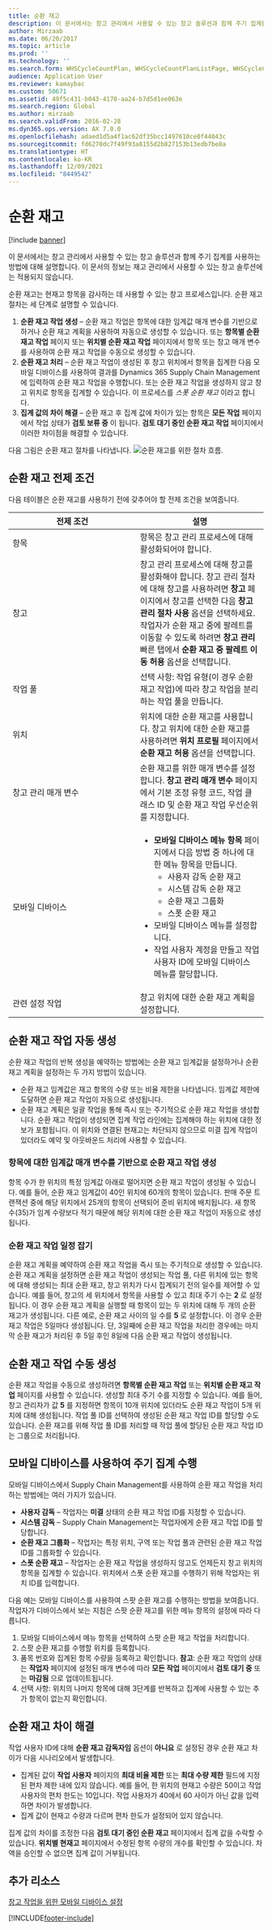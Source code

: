```yaml
---
title: 순환 재고
description: 이 문서에서는 창고 관리에서 사용할 수 있는 창고 솔루션과 함께 주기 집계를 사용하는 방법에 대해 설명합니다. 이 문서의 정보는 재고 관리에서 사용할 수 있는 창고 솔루션에는 적용되지 않습니다.
author: Mirzaab
ms.date: 06/20/2017
ms.topic: article
ms.prod: ''
ms.technology: ''
ms.search.form: WHSCycleCountPlan, WHSCycleCountPlanListPage, WHSCycleCountThreshold, WHSWorkTableListPage, SalesShipmentDeviation, WHSRFMenuItemCycleCount, WHSWorkLineCycleCount
audience: Application User
ms.reviewer: kamaybac
ms.custom: 50671
ms.assetid: 49f5c431-b043-4170-aa24-b7d5d1ee063e
ms.search.region: Global
ms.author: mirzaab
ms.search.validFrom: 2016-02-28
ms.dyn365.ops.version: AX 7.0.0
ms.openlocfilehash: adaed1d5a4f1ac62df35bcc1497610ce0f44043c
ms.sourcegitcommit: fd6270dc7f49f93a8155d2b827153b13edb7be8a
ms.translationtype: HT
ms.contentlocale: ko-KR
ms.lasthandoff: 12/09/2021
ms.locfileid: "8449542"
---
```

# <a name="cycle-counting"></a>순환 재고

[!include [banner](../includes/banner.md)]

이 문서에서는 창고 관리에서 사용할 수 있는 창고 솔루션과 함께 주기 집계를 사용하는 방법에 대해 설명합니다. 이 문서의 정보는 재고 관리에서 사용할 수 있는 창고 솔루션에는 적용되지 않습니다.

순환 재고는 현재고 항목을 감사하는 데 사용할 수 있는 창고 프로세스입니다. 순환 재고 절차는 세 단계로 설명할 수 있습니다.

1.  **순환 재고 작업 생성** – 순환 재고 작업은 항목에 대한 임계값 매개 변수를 기반으로 하거나 순환 재고 계획을 사용하여 자동으로 생성할 수 있습니다. 또는 **항목별 순환 재고 작업** 페이지 또는 **위치별 순환 재고 작업** 페이지에서 항목 또는 창고 매개 변수를 사용하여 순환 재고 작업을 수동으로 생성할 수 있습니다.
2.  **순환 재고 처리** – 순환 재고 작업이 생성된 후 창고 위치에서 항목을 집계한 다음 모바일 디바이스를 사용하여 결과를 Dynamics 365 Supply Chain Management에 입력하여 순환 재고 작업을 수행합니다. 또는 순환 재고 작업을 생성하지 않고 창고 위치로 항목을 집계할 수 있습니다. 이 프로세스를 *스폿 순환 재고* 이라고 합니다.
3.  **집계 값의 차이 해결** – 순환 재고 후 집계 값에 차이가 있는 항목은 **모든 작업** 페이지에서 작업 상태가 **검토 보류 중** 이 됩니다. **검토 대기 중인 순환 재고 작업** 페이지에서 이러한 차이점을 해결할 수 있습니다.

다음 그림은 순환 재고 절차를 나타냅니다. ![순환 재고를 위한 절차 흐름.](./media/performcyclecountinginawarehouselocation.jpg)

## <a name="cycle-counting-prerequisites"></a>순환 재고 전제 조건
다음 테이블은 순환 재고를 사용하기 전에 갖추어야 할 전제 조건을 보여줍니다.
<table>
<colgroup>
<col width="50%" />
<col width="50%" />
</colgroup>
<thead>
<tr class="header">
<th>전제 조건</th>
<th>설명</th>
</tr>
</thead>
<tbody>
<tr class="odd">
<td>항목</td>
<td>항목은 창고 관리 프로세스에 대해 활성화되어야 합니다.</td>
</tr>
<tr class="even">
<td>창고</td>
<td>창고 관리 프로세스에 대해 창고를 활성화해야 합니다. 창고 관리 절차에 대해 창고를 사용하려면 <strong>창고</strong> 페이지에서 창고를 선택한 다음 <strong>창고 관리 절차 사용</strong> 옵션을 선택하세요. 작업자가 순환 재고 중에 팔레트를 이동할 수 있도록 하려면 <strong>창고 관리</strong> 빠른 탭에서<strong> 순환 재고 중 팔레트 이동 허용</strong> 옵션을 선택합니다.</td>
</tr>
<tr class="odd">
<td>작업 풀</td>
<td>선택 사항: 작업 유형(이 경우 순환 재고 작업)에 따라 창고 작업을 분리하는 작업 풀을 만듭니다.</td>
</tr>
<tr class="even">
<td>위치</td>
<td>위치에 대한 순환 재고를 사용합니다. 창고 위치에 대한 순환 재고를 사용하려면 <strong>위치 프로필</strong> 페이지에서 <strong>순환 재고 허용</strong> 옵션을 선택합니다.</td>
</tr>
<tr class="odd">
<td>창고 관리 매개 변수</td>
<td>순환 재고를 위한 매개 변수를 설정합니다. <strong>창고 관리 매개 변수</strong> 페이지에서 기본 조정 유형 코드, 작업 클래스 ID 및 순환 재고 작업 우선순위를 지정합니다.</td>
</tr>
<tr class="even">
<td>모바일 디바이스</td>
<td><ul>
<li><strong>모바일 디바이스 메뉴 항목</strong> 페이지에서 다음 방법 중 하나에 대한 메뉴 항목을 만듭니다.
<ul>
<li>사용자 감독 순환 재고</li>
<li>시스템 감독 순환 재고</li>
<li>순환 재고 그룹화</li>
<li>스폿 순환 재고</li>
</ul>
</li>
<li>모바일 디바이스 메뉴를 설정합니다.</li>
<li>작업 사용자 계정을 만들고 작업 사용자 ID에 모바일 디바이스 메뉴를 할당합니다.</li>
</ul></td>
</tr>
<tr class="odd">
<td>관련 설정 작업</td>
<td>창고 위치에 대한 순환 재고 계획을 설정합니다.</td>
</tr>
</tbody>
</table>

## <a name="automatically-create-cycle-counting-work"></a>순환 재고 작업 자동 생성
순환 재고 작업의 반복 생성을 예약하는 방법에는 순환 재고 임계값을 설정하거나 순환 재고 계획을 설정하는 두 가지 방법이 있습니다.

-   순환 재고 임계값은 재고 항목의 수량 또는 비율 제한을 나타냅니다. 임계값 제한에 도달하면 순환 재고 작업이 자동으로 생성됩니다.
-   순환 재고 계획은 일괄 작업을 통해 즉시 또는 주기적으로 순환 재고 작업을 생성합니다. 순환 재고 작업이 생성되면 집계 작업 라인에는 집계해야 하는 위치에 대한 정보가 포함됩니다. 이 위치와 연결된 현재고는 차단되지 않으므로 미결 집계 작업이 있더라도 예약 및 아웃바운드 처리에 사용할 수 있습니다.

### <a name="create-cycle-counting-work-based-on-threshold-parameters-for-items"></a>항목에 대한 임계값 매개 변수를 기반으로 순환 재고 작업 생성

항목 수가 한 위치의 특정 임계값 아래로 떨어지면 순환 재고 작업이 생성될 수 있습니다. 예를 들어, 순환 재고 임계값이 40인 위치에 60개의 항목이 있습니다. 판매 주문 트랜잭션 중에 해당 위치에서 25개의 항목이 선택되어 준비 위치에 배치됩니다. 새 항목 수(35)가 임계 수량보다 적기 때문에 해당 위치에 대한 순환 재고 작업이 자동으로 생성됩니다.

### <a name="schedule-cycle-counting-work"></a>순환 재고 작업 일정 잡기

순환 재고 계획을 예약하여 순환 재고 작업을 즉시 또는 주기적으로 생성할 수 있습니다. 순환 재고 계획을 설정하면 순환 재고 작업이 생성되는 작업 풀, 다른 위치에 있는 항목에 대해 생성되는 최대 순환 재고, 창고 위치가 다시 집계되기 전의 일수를 제어할 수 있습니다. 예를 들어, 창고의 세 위치에서 항목을 사용할 수 있고 최대 주기 수는 **2** 로 설정됩니다. 이 경우 순환 재고 계획을 실행할 때 항목이 있는 두 위치에 대해 두 개의 순환 재고가 생성됩니다. 다른 예로, 순환 재고 사이의 일 수를 **5** 로 설정합니다. 이 경우 순환 재고 작업은 5일마다 생성됩니다. 단, 3일째에 순환 재고 작업을 처리한 경우에는 마지막 순환 재고가 처리된 후 5일 후인 8일에 다음 순환 재고 작업이 생성됩니다.

## <a name="create-cycle-counting-work-manually"></a>순환 재고 작업 수동 생성
순환 재고 작업을 수동으로 생성하려면 **항목별 순환 재고 작업** 또는 **위치별 순환 재고 작업** 페이지를 사용할 수 있습니다. 생성할 최대 주기 수를 지정할 수 있습니다. 예를 들어, 창고 관리자가 값 **5** 를 지정하면 항목이 10개 위치에 있더라도 순환 재고 작업이 5개 위치에 대해 생성됩니다. 작업 풀 ID를 선택하여 생성된 순환 재고 작업 ID를 할당할 수도 있습니다. 순환 재고를 위해 작업 풀 ID를 처리할 때 작업 풀에 할당된 순환 재고 작업 ID는 그룹으로 처리됩니다.

## <a name="perform-a-cycle-count-by-using-a-mobile-device"></a>모바일 디바이스를 사용하여 주기 집계 수행
모바일 디바이스에서 Supply Chain Management를 사용하여 순환 재고 작업을 처리하는 방법에는 여러 가지가 있습니다.

-   **사용자 감독** – 작업자는 **미결** 상태의 순환 재고 작업 ID를 지정할 수 있습니다.
-   **시스템 감독** – Supply Chain Management는 작업자에게 순환 재고 작업 ID를 할당합니다.
-   **순환 재고 그룹화** – 작업자는 특정 위치, 구역 또는 작업 풀과 관련된 순환 재고 작업 ID를 그룹화할 수 있습니다.
-   **스폿 순환 재고** – 작업자는 순환 재고 작업을 생성하지 않고도 언제든지 창고 위치의 항목을 집계할 수 있습니다. 위치에서 스폿 순환 재고를 수행하기 위해 작업자는 위치 ID를 입력합니다.

다음 예는 모바일 디바이스를 사용하여 스팟 순환 재고를 수행하는 방법을 보여줍니다. 작업자가 디바이스에서 보는 지침은 스팟 순환 재고를 위한 메뉴 항목의 설정에 따라 다릅니다.

1.  모바일 디바이스에서 메뉴 항목을 선택하여 스팟 순환 재고 작업을 처리합니다.
2.  스팟 순환 재고를 수행할 위치를 등록합니다.
3.  품목 번호와 집계된 항목 수량을 등록하고 확인합니다. **참고**: 순환 재고 작업의 상태는 **작업자** 페이지에 설정된 매개 변수에 따라 **모든 작업** 페이지에서 **검토 대기 중** 또는 **마감됨** 으로 업데이트됩니다.
4.  선택 사항: 위치의 나머지 항목에 대해 3단계를 반복하고 집계에 사용할 수 있는 추가 항목이 없는지 확인합니다.

## <a name="resolve-cycle-counting-differences"></a>순환 재고 차이 해결
작업 사용자 ID에 대해 **순환 재고 감독자임** 옵션이 **아니요** 로 설정된 경우 순환 재고 차이가 다음 시나리오에서 발생합니다.

-   집계된 값이 **작업 사용자** 페이지의 **최대 비율 제한** 또는 **최대 수량 제한** 필드에 지정된 편차 제한 내에 있지 않습니다. 예를 들어, 한 위치의 현재고 수량은 50이고 작업 사용자의 편차 한도는 10입니다. 작업 사용자가 40에서 60 사이가 아닌 값을 입력하면 차이가 발생합니다.
-   집계 값이 현재고 수량과 다르며 편차 한도가 설정되어 있지 않습니다.

집계 값의 차이를 조정한 다음 **검토 대기 중인 순환 재고** 페이지에서 집계 값을 수락할 수 있습니다. **위치별 현재고** 페이지에서 수정된 항목 수량의 개수를 확인할 수 있습니다. 차액을 승인할 수 없으면 집계 값이 거부됩니다.

## <a name="additional-resources"></a>추가 리소스
[창고 작업을 위한 모바일 디바이스 설정](configure-mobile-devices-warehouse.md)





[!INCLUDE[footer-include](../../includes/footer-banner.md)]